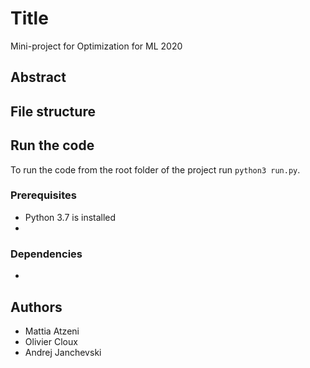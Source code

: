 # Title
Mini-project for Optimization for ML 2020

## Abstract

## File structure

## Run the code
To run the code from the root folder of the project run `python3 run.py`.

### Prerequisites
- Python 3.7 is installed
- 

### Dependencies
- 


## Authors
- Mattia Atzeni
- Olivier Cloux
- Andrej Janchevski

